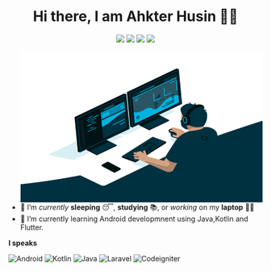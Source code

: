 <span align="center">
 <h1>Hi there, I am Ahkter Husin 👨‍💻 </h1>

[![](https://img.icons8.com/material-two-tone/32/domain--v2.png)](https://ngoding.id)
[![](https://img.icons8.com/material-two-tone/32/000000/instagram-new.png)](https://instagram.com/akbarhmu)
[![](https://img.icons8.com/material-two-tone/32/000000/linkedin.png)](https://linkedin.com/in/hamaminatu)
[![](https://img.icons8.com/material-two-tone/32/000000/telegram-app.png)](https://t.me/akbarhmu)

</span>

<img src="./code.gif" align="right" alt="Coder GIF" width="480" height="300">
 
<div>

- 🔭 I’m *currently* **sleeping** 😴, **studying** 📚, or *working* on my **laptop** 👨‍💻
- 🌱 I’m currently learning Android developmnent using Java,Kotlin and Flutter.


</div>

**I speaks**

![Android](https://img.shields.io/badge/Android-3DDC84?style=for-the-badge&logo=android&logoColor=white)
![Kotlin](https://img.shields.io/badge/Kotlin-0095D5?&style=for-the-badge&logo=kotlin&logoColor=white)
![Java](https://img.shields.io/badge/-java-black?style=for-the-badge&logo=Java)
![Laravel](https://img.shields.io/badge/-Laravel-black?style=for-the-badge&logo=Laravel)
![Codeigniter](https://img.shields.io/badge/-Codeigniter-black?style=for-the-badge&logo=Codeigniter)

